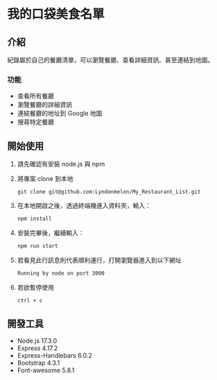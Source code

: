 # 我的口袋美食名單

## 介紹

紀錄屬於自己的餐廳清單，可以瀏覽餐廳、查看詳細資訊、甚至連結到地圖。

### 功能

- 查看所有餐廳
- 瀏覽餐廳的詳細資訊
- 連結餐廳的地址到 Google 地圖
- 搜尋特定餐廳

## 開始使用

1. 請先確認有安裝 node.js 與 npm
2. 將專案 clone 到本地
    ```
    git clone git@github.com:Lyndonmelon/My_Restaurant_List.git
    ```
3. 在本地開啟之後，透過終端機進入資料夾，輸入：

   ```bash
   npm install
   ```

4. 安裝完畢後，繼續輸入：

   ```bash
   npm run start
   ```

5. 若看見此行訊息則代表順利運行，打開瀏覽器進入到以下網址

   ```bash
   Running by node on port 3000
   ```

6. 若欲暫停使用

   ```bash
   ctrl + c
   ```

## 開發工具

- Node.js 17.3.0
- Express 4.17.2
- Express-Handlebars 6.0.2
- Bootstrap 4.3.1
- Font-awesome 5.8.1